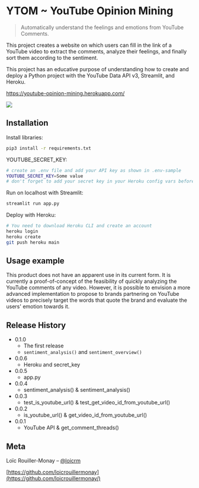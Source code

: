 # YTOM ~ YouTube Opinion Mining
> Automatically understand the feelings and emotions from YouTube Comments.

This project creates a website on which users can fill in the link of a YouTube video to extract the comments, analyze their feelings, and finally sort them according to the sentiment.

This project has an educative purpose of understanding how to create and deploy a Python project with the YouTube Data API v3, Streamlit, and Heroku.

https://youtube-opinion-mining.herokuapp.com/

![](ytom_preview.gif)

## Installation

Install libraries:

```sh
pip3 install -r requirements.txt
```

YOUTUBE_SECRET_KEY:

```sh
# create an .env file and add your API key as shown in .env-sample
YOUTUBE_SECRET_KEY=Some value
# don't forget to add your secret key in your Heroku config vars before deploying
```

Run on localhost with Streamlit:

```sh
streamlit run app.py
```

Deploy with Heroku:

```sh
# You need to download Heroku CLI and create an account
heroku login
heroku create
git push heroku main
```

## Usage example

This product does not have an apparent use in its current form. It is currently a proof-of-concept of the feasibility of quickly analyzing the YouTube comments of any video. However, it is possible to envision a more advanced implementation to propose to brands partnering on YouTube videos to precisely target the words that quote the brand and evaluate the users' emotion towards it.

## Release History

* 0.1.0
    * The first release
    * `sentiment_analysis()` and `sentiment_overview()`
* 0.0.6
    * Heroku and secret_key
* 0.0.5
    * app.py
* 0.0.4
    * sentiment_analysis() & sentiment_analysis()
* 0.0.3
    * test_is_youtube_url() & test_get_video_id_from_youtube_url()
* 0.0.2
    * is_youtube_url() & get_video_id_from_youtube_url()
* 0.0.1
    * YouTube API & get_comment_threads()

## Meta

Loïc Rouiller-Monay – [@loicrm](https://twitter.com/loicrm)

[https://github.com/loicrouillermonay](https://github.com/loicrouillermonay/)